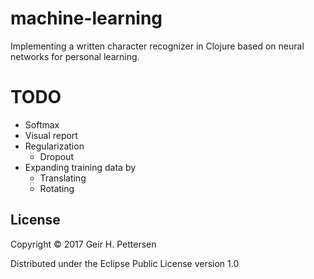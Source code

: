 # machine-learning

Implementing a written character recognizer in Clojure based on neural networks for personal learning.

# TODO
- Softmax
- Visual report
- Regularization
    - Dropout
- Expanding training data by
    - Translating
    - Rotating

## License

Copyright © 2017 Geir H. Pettersen

Distributed under the Eclipse Public License version 1.0